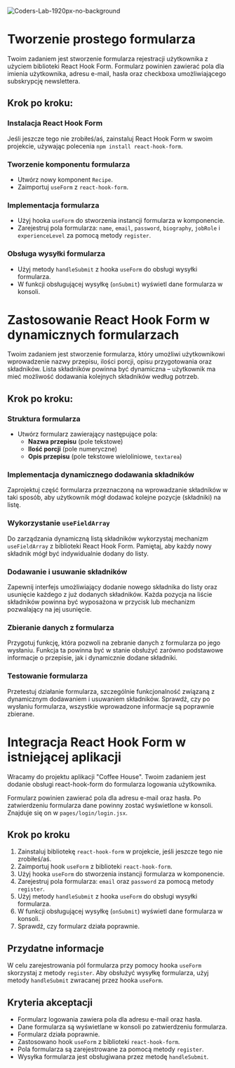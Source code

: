 ![Coders-Lab-1920px-no-background](https://user-images.githubusercontent.com/30623667/104709394-2cabee80-571f-11eb-9518-ea6a794e558e.png)


# Tworzenie prostego formularza

Twoim zadaniem jest stworzenie formularza rejestracji użytkownika z użyciem biblioteki React Hook Form. Formularz powinien zawierać pola dla imienia użytkownika, adresu e-mail, hasła oraz checkboxa umożliwiającego subskrypcję newslettera.

## Krok po kroku:

### Instalacja React Hook Form

Jeśli jeszcze tego nie zrobiłeś/aś, zainstaluj React Hook Form w swoim projekcie, używając polecenia `npm install react-hook-form`.

### Tworzenie komponentu formularza

- Utwórz nowy komponent `Recipe`.
- Zaimportuj `useForm` z `react-hook-form`.

### Implementacja formularza

- Użyj hooka `useForm` do stworzenia instancji formularza w komponencie.
- Zarejestruj pola formularza: `name`, `email`, `password`, `biography`, `jobRole` i `experienceLevel` za pomocą metody `register`.

### Obsługa wysyłki formularza

- Użyj metody `handleSubmit` z hooka `useForm` do obsługi wysyłki formularza.
- W funkcji obsługującej wysyłkę (`onSubmit`) wyświetl dane formularza w konsoli.


# Zastosowanie React Hook Form w dynamicznych formularzach

Twoim zadaniem jest stworzenie formularza, który umożliwi użytkownikowi wprowadzenie nazwy przepisu, ilości porcji, opisu przygotowania oraz składników. Lista składników powinna być dynamiczna – użytkownik ma mieć możliwość dodawania kolejnych składników według potrzeb.

## Krok po kroku:

### Struktura formularza

- Utwórz formularz zawierający następujące pola:
  - **Nazwa przepisu** (pole tekstowe)
  - **Ilość porcji** (pole numeryczne)
  - **Opis przepisu** (pole tekstowe wieloliniowe, `textarea`)

### Implementacja dynamicznego dodawania składników

Zaprojektuj część formularza przeznaczoną na wprowadzanie składników w taki sposób, aby użytkownik mógł dodawać kolejne pozycje (składniki) na listę.

### Wykorzystanie `useFieldArray`

Do zarządzania dynamiczną listą składników wykorzystaj mechanizm `useFieldArray` z biblioteki React Hook Form. Pamiętaj, aby każdy nowy składnik mógł być indywidualnie dodany do listy.

### Dodawanie i usuwanie składników

Zapewnij interfejs umożliwiający dodanie nowego składnika do listy oraz usunięcie każdego z już dodanych składników. Każda pozycja na liście składników powinna być wyposażona w przycisk lub mechanizm pozwalający na jej usunięcie.

### Zbieranie danych z formularza

Przygotuj funkcję, która pozwoli na zebranie danych z formularza po jego wysłaniu. Funkcja ta powinna być w stanie obsłużyć zarówno podstawowe informacje o przepisie, jak i dynamicznie dodane składniki.

### Testowanie formularza

Przetestuj działanie formularza, szczególnie funkcjonalność związaną z dynamicznym dodawaniem i usuwaniem składników. Sprawdź, czy po wysłaniu formularza, wszystkie wprowadzone informacje są poprawnie zbierane.


# Integracja React Hook Form w istniejącej aplikacji

Wracamy do projektu aplikacji "Coffee House". Twoim zadaniem jest dodanie obsługi react-hook-form do formularza logowania użytkownika.

Formularz powinien zawierać pola dla adresu e-mail oraz hasła. Po zatwierdzeniu formularza dane powinny zostać wyświetlone w konsoli. Znajduje się on w `pages/login/login.jsx`.

## Krok po kroku

1. Zainstaluj bibliotekę `react-hook-form` w projekcie, jeśli jeszcze tego nie zrobiłeś/aś.
2. Zaimportuj hook `useForm` z biblioteki `react-hook-form`.
3. Użyj hooka `useForm` do stworzenia instancji formularza w komponencie.
4. Zarejestruj pola formularza: `email` oraz `password` za pomocą metody `register`.
5. Użyj metody `handleSubmit` z hooka `useForm` do obsługi wysyłki formularza.
6. W funkcji obsługującej wysyłkę (`onSubmit`) wyświetl dane formularza w konsoli.
7. Sprawdź, czy formularz działa poprawnie.

## Przydatne informacje

W celu zarejestrowania pól formularza przy pomocy hooka `useForm` skorzystaj z metody `register`. Aby obsłużyć wysyłkę formularza, użyj metody `handleSubmit` zwracanej przez hooka `useForm`.

## Kryteria akceptacji

- Formularz logowania zawiera pola dla adresu e-mail oraz hasła.
- Dane formularza są wyświetlane w konsoli po zatwierdzeniu formularza.
- Formularz działa poprawnie.
- Zastosowano hook `useForm` z biblioteki `react-hook-form`.
- Pola formularza są zarejestrowane za pomocą metody `register`.
- Wysyłka formularza jest obsługiwana przez metodę `handleSubmit`.
